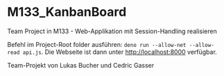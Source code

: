 # M133_KanbanBoard
Team Project in M133 - Web-Applikation mit Session-Handling realisieren


Befehl im Project-Root folder ausführen: `deno run --allow-net --allow-read api.js`.
Die Webseite ist dann unter [http://localhost:8000](http://localhost:8000) verfügbar.

Team-Projekt von Lukas Bucher und Cedric Gasser
